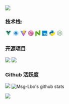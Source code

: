 <img align="center" src="https://count.getloli.com/get/@:Msg-Lbo?theme=rule34">
<br>

### **技术栈:**

<a href="https://v3.cn.vuejs.org"><code><img height="20" src="./images/Vue.png"></code></a>
<a href="https://webpack.js.org/"><code><img height="20" src="./images/webpack.png"></code></a>
<a href="https://cn.vitejs.dev"><code><img height="20" src="./images/vite.png"></code></a>
<a href="https://sass-lang.com"><code><img height="20" src="./images/sass.png"></code></a>
<a href="https://www.naiveui.com/"><code><img height="20" src="./images/naiveUI.svg"></code></a>
<a href="https://www.tslang.cn/index.html"><code><img height="20" src="./images/typescript.png"></code></a>
<a href="https://www.python.org"><code><img height="20" src="./images/Python.png"></code></a>
<a href="https://nodejs.org/"><code><img height="20" src="./images/Nodejs.png"></code></a>


### 开源项目

[![](https://github-readme-stats.vercel.app/api/pin/?username=Msg-Lbo&repo=Cultural-propaganda)](https://github.com/Msg-Lbo/Cultural-propaganda)
[![](https://github-readme-stats.vercel.app/api/pin/?username=Msg-Lbo&repo=Express_Blog)](https://github.com/Msg-Lbo/Express_Blog)
<br>

### Github 活跃度

[![](https://activity-graph.herokuapp.com/graph?username=Msg-Lbo&theme=dracula)](https://github.com/ashutosh00710/github-readme-activity-graph)
![Msg-Lbo's github stats](https://github-readme-stats.vercel.app/api?username=Msg-Lbo&show_icons=true&theme=vue)

![](https://github-readme-stats.vercel.app/api/top-langs/?username=Msg-Lbo&layout=compact&langs_count=4)
